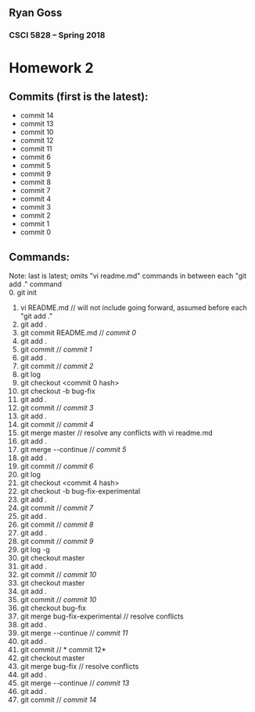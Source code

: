 ## Ryan Goss
### CSCI 5828 – Spring 2018
# Homework 2

## Commits (first is the latest):
* commit 14
* commit 13
* commit 10
* commit 12
* commit 11
* commit 6
* commit 5
* commit 9
* commit 8
* commit 7
* commit 4
* commit 3
* commit 2
* commit 1
* commit 0

## Commands:
Note: last is latest; omits "vi readme.md" commands in between each "git add ." command <br>
0. git init
1. vi README.md // will not include going forward, assumed before each "git add ."
2. git add .
3. git commit README.md // *commit 0*
4. git add .
5. git commit // *commit 1*
6. git add .
7. git commit // *commit 2*
8. git log
9. git checkout <commit 0 hash>
10. git checkout -b bug-fix
10. git add .
11. git commit // *commit 3*
12. git add .
13. git commit // *commit 4*
14. git merge master // resolve any conflicts with vi readme.md
15. git add .
16. git merge --continue // *commit 5*
17. git add .
18. git commit // *commit 6*
19. git log
20. git checkout <commit 4 hash>
21. git checkout -b bug-fix-experimental
22. git add .
23. git commit // *commit 7*
24. git add .
25. git commit // *commit 8*
26. git add .
27. git commit // *commit 9*
28. git log -g
29. git checkout master
30. git add .
31. git commit // *commit 10*
28. git checkout master
29. git add .
30. git commit // *commit 10*
31. git checkout bug-fix
32. git merge bug-fix-experimental // resolve conflicts
33. git add .
34. git merge --continue // *commit 11*
35. git add .
36. git commit // * commit 12*
37. git checkout master
38. git merge bug-fix // resolve conflicts
39. git add .
40. git merge --continue // *commit 13*
41. git add .
42. git commit // *commit 14*
